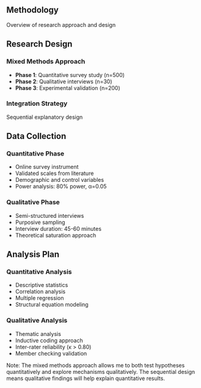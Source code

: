 ## Methodology

Overview of research approach and design


## Research Design

### Mixed Methods Approach

- **Phase 1**: Quantitative survey study (n=500)
- **Phase 2**: Qualitative interviews (n=30)
- **Phase 3**: Experimental validation (n=200)

### Integration Strategy
Sequential explanatory design


## Data Collection

### Quantitative Phase
- Online survey instrument
- Validated scales from literature
- Demographic and control variables
- Power analysis: 80% power, α=0.05

### Qualitative Phase
- Semi-structured interviews
- Purposive sampling
- Interview duration: 45-60 minutes
- Theoretical saturation approach


## Analysis Plan

### Quantitative Analysis
- Descriptive statistics
- Correlation analysis
- Multiple regression
- Structural equation modeling

### Qualitative Analysis
- Thematic analysis
- Inductive coding approach
- Inter-rater reliability (κ > 0.80)
- Member checking validation

Note: The mixed methods approach allows me to both test hypotheses quantitatively and explore mechanisms qualitatively. The sequential design means qualitative findings will help explain quantitative results.

